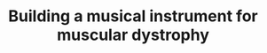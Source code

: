 ---
title: Building a musical instrument for muscular dystrophy
tags: [School, Design, Research]
thumb: /assets/images/toto/thumb.jpg
---